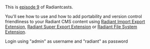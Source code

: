 This is [episode 9][rce] of Radiantcasts.

You'll see how to use and how to add portability and version control friendliness to your Radiant CMS content using [Radiant Import Export Extension][rie], [Radiant Super Export Extension][rse] or [Radiant File System Extension][rfs].

Login using "admin" as username and "radiant" as password

[rce]:http://radiantcms.org/blog/archives/2010/04/20/radiantcasts-episode-9-radiant-version-control-friendliness
[rie]:http://github.com/radiant/radiant-import-export-extension
[rse]:http://github.com/Aissac/radiant-super-export-extension
[rfs]:http://github.com/nelstrom/radiant-file-system-extension